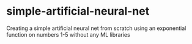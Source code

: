 # simple-artificial-neural-net
 Creating a simple artificial neural net from scratch using an exponential function on numbers 1-5 without any ML libraries
